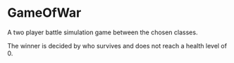 # GameOfWar

A two player battle simulation game between the chosen classes.

The winner is decided by who survives and does not reach a health level of 0.
